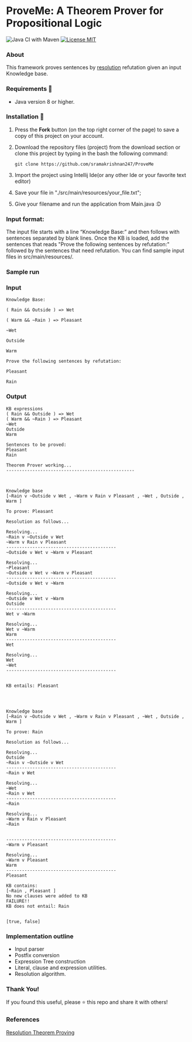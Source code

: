 # ProveMe: A Theorem Prover for Propositional Logic
![Java CI with Maven](https://github.com/sramakrishnan247/ProveMe/workflows/Java%20CI%20with%20Maven/badge.svg)
[![License MIT](https://img.shields.io/badge/license-MIT-blue.svg)](LICENSE)

### About
This framework proves sentences by [resolution](https://en.wikipedia.org/wiki/Resolution_(logic)) refutation given an input Knowledge base.

### Requirements 🔧
* Java version 8 or higher.

### Installation 🔌
1. Press the **Fork** button (on the top right corner of the page) to save a copy of this project on your account.

2. Download the repository files (project) from the download section or clone this project by typing in the bash the following command:

       git clone https://github.com/sramakrishnan247/ProveMe
3. Import the project using Intellij Ide(or any other Ide or your favorite text editor)
4. Save your file in "./src/main/resources/your_file.txt";
5. Give your filename and run the application from Main.java :D

### Input format:
The input file starts with a line “Knowledge Base:” and then follows with sentences separated by blank lines. Once the KB is loaded, add the sentences that reads "Prove the following sentences by refutation:" followed by the sentences that need refutation. You can find sample input files in src/main/resources/.


### Sample run

### Input

```
Knowledge Base:

( Rain && Outside ) => Wet

( Warm && ~Rain ) => Pleasant

~Wet

Outside

Warm

Prove the following sentences by refutation:

Pleasant

Rain
```

### Output
```
KB expressions
( Rain && Outside ) => Wet
( Warm && ~Rain ) => Pleasant
~Wet
Outside
Warm

Sentences to be proved:
Pleasant
Rain

Theorem Prover working...
-------------------------------------------------



Knowledge base
[~Rain v ~Outside v Wet , ~Warm v Rain v Pleasant , ~Wet , Outside , Warm ]

To prove: Pleasant

Resolution as follows...

Resolving...
~Rain v ~Outside v Wet 
~Warm v Rain v Pleasant 
------------------------------------------
~Outside v Wet v ~Warm v Pleasant 

Resolving...
~Pleasant 
~Outside v Wet v ~Warm v Pleasant 
------------------------------------------
~Outside v Wet v ~Warm 

Resolving...
~Outside v Wet v ~Warm 
Outside 
------------------------------------------
Wet v ~Warm 

Resolving...
Wet v ~Warm 
Warm 
------------------------------------------
Wet 

Resolving...
Wet 
~Wet 
------------------------------------------


KB entails: Pleasant




Knowledge base
[~Rain v ~Outside v Wet , ~Warm v Rain v Pleasant , ~Wet , Outside , Warm ]

To prove: Rain

Resolution as follows...

Resolving...
Outside 
~Rain v ~Outside v Wet 
------------------------------------------
~Rain v Wet 

Resolving...
~Wet 
~Rain v Wet 
------------------------------------------
~Rain 

Resolving...
~Warm v Rain v Pleasant 
~Rain 


------------------------------------------
~Warm v Pleasant 

Resolving...
~Warm v Pleasant 
Warm 
------------------------------------------
Pleasant 

KB contains: 
[~Rain , Pleasant ]
No new clauses were added to KB
FAILURE!!
KB does not entail: Rain


[true, false]
```

### Implementation outline
* Input parser 
* Postfix conversion
* Expression Tree construction
* Literal, clause and expression utilities.
* Resolution algorithm.

### Thank You!
If you found this useful, please ⭐️  this repo and share it with others!

### References
[Resolution Theorem Proving](https://ocw.mit.edu/courses/electrical-engineering-and-computer-science/6-825-techniques-in-artificial-intelligence-sma-5504-fall-2002/lecture-notes/Lecture7FinalPart1.pdf)

